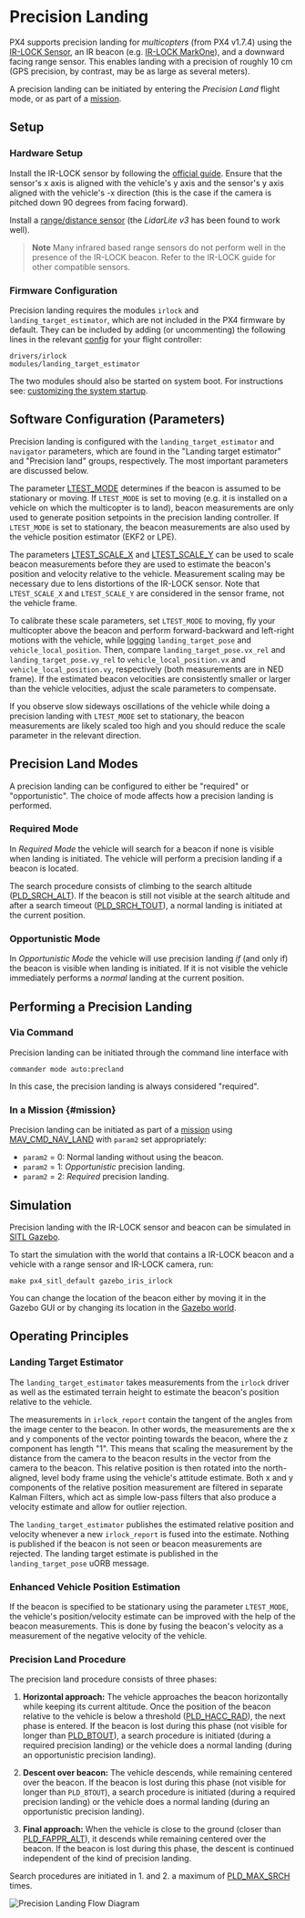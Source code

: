# Precision Landing

PX4 supports precision landing for *multicopters* (from PX4 v1.7.4) using the [IR-LOCK Sensor](https://irlock.com/products/ir-lock-sensor-precision-landing-kit), an IR beacon (e.g. [IR-LOCK MarkOne](https://irlock.com/collections/markone)), and a downward facing range sensor. This enables landing with a precision of roughly 10 cm (GPS precision, by contrast, may be as large as several meters).

A precision landing can be initiated by entering the *Precision Land* flight mode, or as part of a [mission](#mission).

## Setup

### Hardware Setup

Install the IR-LOCK sensor by following the [official guide](https://irlock.readme.io/v2.0/docs). Ensure that the sensor's x axis is aligned with the vehicle's y axis and the sensor's y axis aligned with the vehicle's -x direction (this is the case if the camera is pitched down 90 degrees from facing forward).

Install a [range/distance sensor](../getting_started/sensor_selection.md#distance) (the *LidarLite v3* has been found to work well).

> **Note** Many infrared based range sensors do not perform well in the presence of the IR-LOCK beacon. Refer to the IR-LOCK guide for other compatible sensors.

### Firmware Configuration

Precision landing requires the modules `irlock` and `landing_target_estimator`, which are not included in the PX4 firmware by default. They can be included by adding (or uncommenting) the following lines in the relevant [config](https://github.com/PX4/Firmware/tree/master/cmake/configs) for your flight controller:

    drivers/irlock
    modules/landing_target_estimator
    

The two modules should also be started on system boot. For instructions see: [customizing the system startup](https://dev.px4.io/en/advanced/system_startup.html#starting-additional-applications).

## Software Configuration (Parameters)

Precision landing is configured with the `landing_target_estimator` and `navigator` parameters, which are found in the "Landing target estimator" and "Precision land" groups, respectively. The most important parameters are discussed below.

The parameter [LTEST_MODE](../advanced_config/parameter_reference.md#LTEST_MODE) determines if the beacon is assumed to be stationary or moving. If `LTEST_MODE` is set to moving (e.g. it is installed on a vehicle on which the multicopter is to land), beacon measurements are only used to generate position setpoints in the precision landing controller. If `LTEST_MODE` is set to stationary, the beacon measurements are also used by the vehicle position estimator (EKF2 or LPE).

The parameters [LTEST_SCALE_X](../advanced_config/parameter_reference.md#LTEST_SCALE_X) and [LTEST_SCALE_Y](../advanced_config/parameter_reference.md#LTEST_SCALE_Y) can be used to scale beacon measurements before they are used to estimate the beacon's position and velocity relative to the vehicle. Measurement scaling may be necessary due to lens distortions of the IR-LOCK sensor. Note that `LTEST_SCALE_X` and `LTEST_SCALE_Y` are considered in the sensor frame, not the vehicle frame.

To calibrate these scale parameters, set `LTEST_MODE` to moving, fly your multicopter above the beacon and perform forward-backward and left-right motions with the vehicle, while [logging](https://dev.px4.io/en/log/logging.html#configuration) `landing_target_pose` and `vehicle_local_position`. Then, compare `landing_target_pose.vx_rel` and `landing_target_pose.vy_rel` to `vehicle_local_position.vx` and `vehicle_local_position.vy`, respectively (both measurements are in NED frame). If the estimated beacon velocities are consistently smaller or larger than the vehicle velocities, adjust the scale parameters to compensate.

If you observe slow sideways oscillations of the vehicle while doing a precision landing with `LTEST_MODE` set to stationary, the beacon measurements are likely scaled too high and you should reduce the scale parameter in the relevant direction.

## Precision Land Modes

A precision landing can be configured to either be "required" or "opportunistic". The choice of mode affects how a precision landing is performed.

### Required Mode

In *Required Mode* the vehicle will search for a beacon if none is visible when landing is initiated. The vehicle will perform a precision landing if a beacon is located.

The search procedure consists of climbing to the search altitude ([PLD_SRCH_ALT](../advanced_config/parameter_reference.md#PLD_SRCH_ALT)). If the beacon is still not visible at the search altitude and after a search timeout ([PLD_SRCH_TOUT](../advanced_config/parameter_reference.md#PLD_SRCH_TOUT)), a normal landing is initiated at the current position.

### Opportunistic Mode

In *Opportunistic Mode* the vehicle will use precision landing *if* (and only if) the beacon is visible when landing is initiated. If it is not visible the vehicle immediately performs a *normal* landing at the current position.

## Performing a Precision Landing

### Via Command

Precision landing can be initiated through the command line interface with

    commander mode auto:precland
    

In this case, the precision landing is always considered "required".

### In a Mission {#mission}

Precision landing can be initiated as part of a [mission](../flying/missions.md) using [MAV_CMD_NAV_LAND](../advanced_config/parameter_reference.md#MAV_CMD_NAV_LAND) with `param2` set appropriately:

- `param2` = 0: Normal landing without using the beacon.
- `param2` = 1: *Opportunistic* precision landing.
- `param2` = 2: *Required* precision landing.

## Simulation

Precision landing with the IR-LOCK sensor and beacon can be simulated in [SITL Gazebo](https://dev.px4.io/en/simulation/gazebo.html).

To start the simulation with the world that contains a IR-LOCK beacon and a vehicle with a range sensor and IR-LOCK camera, run:

    make px4_sitl_default gazebo_iris_irlock
    

You can change the location of the beacon either by moving it in the Gazebo GUI or by changing its location in the [Gazebo world](https://github.com/PX4/sitl_gazebo/blob/master/worlds/iris_irlock.world#L42).

## Operating Principles

### Landing Target Estimator

The `landing_target_estimator` takes measurements from the `irlock` driver as well as the estimated terrain height to estimate the beacon's position relative to the vehicle.

The measurements in `irlock_report` contain the tangent of the angles from the image center to the beacon. In other words, the measurements are the x and y components of the vector pointing towards the beacon, where the z component has length "1". This means that scaling the measurement by the distance from the camera to the beacon results in the vector from the camera to the beacon. This relative position is then rotated into the north-aligned, level body frame using the vehicle's attitude estimate. Both x and y components of the relative position measurement are filtered in separate Kalman Filters, which act as simple low-pass filters that also produce a velocity estimate and allow for outlier rejection.

The `landing_target_estimator` publishes the estimated relative position and velocity whenever a new `irlock_report` is fused into the estimate. Nothing is published if the beacon is not seen or beacon measurements are rejected. The landing target estimate is published in the `landing_target_pose` uORB message.

### Enhanced Vehicle Position Estimation

If the beacon is specified to be stationary using the parameter `LTEST_MODE`, the vehicle's position/velocity estimate can be improved with the help of the beacon measurements. This is done by fusing the beacon's velocity as a measurement of the negative velocity of the vehicle.

### Precision Land Procedure

The precision land procedure consists of three phases:

1. **Horizontal approach:** The vehicle approaches the beacon horizontally while keeping its current altitude. Once the position of the beacon relative to the vehicle is below a threshold ([PLD_HACC_RAD](../advanced_config/parameter_reference.md#PLD_HACC_RAD)), the next phase is entered. If the beacon is lost during this phase (not visible for longer than [PLD_BTOUT](../advanced_config/parameter_reference.md#PLD_BTOUT)), a search procedure is initiated (during a required precision landing) or the vehicle does a normal landing (during an opportunistic precision landing).

2. **Descent over beacon:** The vehicle descends, while remaining centered over the beacon. If the beacon is lost during this phase (not visible for longer than `PLD_BTOUT`), a search procedure is initiated (during a required precision landing) or the vehicle does a normal landing (during an opportunistic precision landing).

3. **Final approach:** When the vehicle is close to the ground (closer than [PLD_FAPPR_ALT](../advanced_config/parameter_reference.md#PLD_FAPPR_ALT)), it descends while remaining centered over the beacon. If the beacon is lost during this phase, the descent is continued independent of the kind of precision landing.

Search procedures are initiated in 1. and 2. a maximum of [PLD_MAX_SRCH](../advanced_config/parameter_reference.md#PLD_MAX_SRCH) times.

![Precision Landing Flow Diagram](../../assets/precision_land/precland-flow-diagram.png)